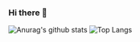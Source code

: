 ### Hi there 👋

<!--
**grgmgd/grgmgd** is a ✨ _special_ ✨ repository because its `README.md` (this file) appears on your GitHub profile.

Here are some ideas to get you started:

- 🔭 I’m currently working on ...
- 🌱 I’m currently learning ...
- 👯 I’m looking to collaborate on ...
- 🤔 I’m looking for help with ...
- 💬 Ask me about ...
- 📫 How to reach me: ...
- 😄 Pronouns: ...
- ⚡ Fun fact: ...
-->

![Anurag's github stats](https://github-readme-stats-three-ruby-20.vercel.app/api?username=grgmgd&count_private=true&include_all_commits=true&show_icons=true)
![Top Langs](https://github-readme-stats-three-ruby-20.vercel.app/api/top-langs/?username=grgmgd&count_private=true)
